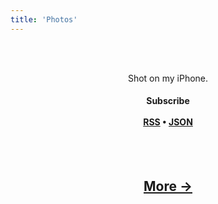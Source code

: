```yaml
---
title: 'Photos'
---
```

<center>

<br><br>
  <p>
    Shot on my iPhone. <br>
    <h4>
  Subscribe
  <br><br>
  <a href="/rss">RSS</a> • <a href="/json">JSON</a></h4>
  </p>
<br><br>
    
<p>
  <script src="//nerdiedad.com/tools/rss-to-html/?url=https%3A%2F%2Fphotos.ijustyn.com%2Frss&limit=1&showtitle=false&type=js"></script>

<h2>
  <a href="https://photos.ijustyn.com/">More →</a>
</h2>

</center>